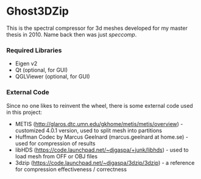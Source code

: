 # Ghost3DZip #

This is the spectral compressor for 3d meshes developed for my master thesis in 2010.
Name back then was just *speccomp*.

### Required Libraries ###

* Eigen v2
* Qt (optional, for GUI)
* QGLViewer (optional, for GUI)

### External Code ###

Since no one likes to reinvent the wheel, there is some external code used in this project:
* METIS (http://glaros.dtc.umn.edu/gkhome/metis/metis/overview) - customized 4.0.1 version, used to split mesh into partitions
* Huffman Codec by Marcus Geelnard (marcus.geelnard at home.se) - used for compression of results
* libHDS (https://code.launchpad.net/~djgaspa/+junk/libhds) - used to load mesh from OFF or OBJ files
* 3dzip (https://code.launchpad.net/~djgaspa/3dzip/3dzip) - a reference for compression effectiveness / correctness
